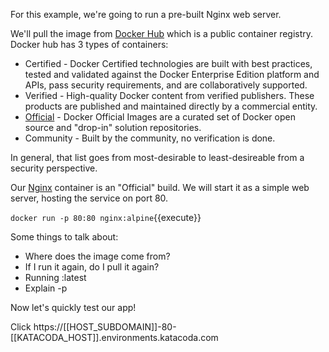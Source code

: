 For this example, we're going to run a pre-built Nginx web server.

We'll pull the image from [Docker Hub](https://hub.docker.com) which is a public container registry. Docker hub has 3 types of containers:

- Certified - Docker Certified technologies are built with best practices, tested and validated against the Docker Enterprise Edition platform and APIs, pass security requirements, and are collaboratively supported.
- Verified - High-quality Docker content from verified publishers. These products are published and maintained directly by a commercial entity.
- [Official](https://docs.docker.com/docker-hub/official_images/) - Docker Official Images are a curated set of Docker open source and "drop-in" solution repositories.
- Community - Built by the community, no verification is done.

In general, that list goes from most-desirable to least-desireable from a security perspective.

Our [Nginx](https://hub.docker.com/_/nginx) container is an "Official" build. We will start it as a simple web server, hosting the service on port 80.


`docker run -p 80:80 nginx:alpine`{{execute}}

Some things to talk about:

- Where does the image come from?
- If I run it again, do I pull it again?
- Running :latest
- Explain -p

Now let's quickly test our app!

Click https://[[HOST_SUBDOMAIN]]-80-[[KATACODA_HOST]].environments.katacoda.com

